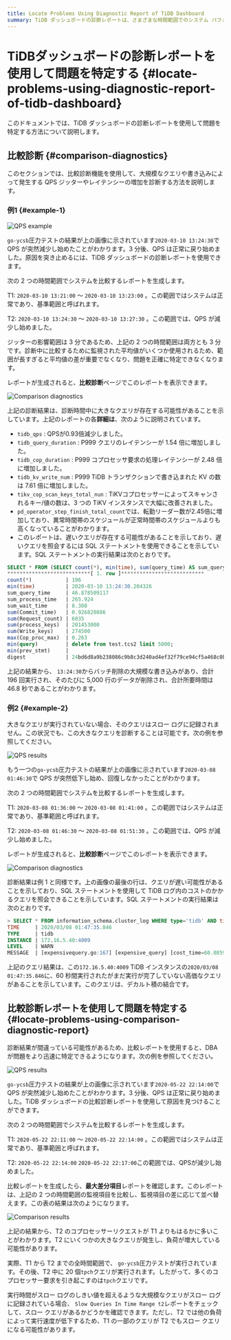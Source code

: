 ```yaml
---
title: Locate Problems Using Diagnostic Report of TiDB Dashboard
summary: TiDB ダッシュボードの診断レポートは、さまざまな時間範囲でのシステム パフォーマンスを比較することで、問題を特定するのに役立ちます。QPS の低下、レイテンシーの増加、クエリの低速化などの問題を特定し、詳細な分析と SQL ステートメントを提供して、さらに調査できるようにします。この比較レポートは、パフォーマンスの問題を迅速に特定して対処するために不可欠です。
---
```


# TiDBダッシュボードの診断レポートを使用して問題を特定する {#locate-problems-using-diagnostic-report-of-tidb-dashboard}

このドキュメントでは、TiDB ダッシュボードの診断レポートを使用して問題を特定する方法について説明します。

## 比較診断 {#comparison-diagnostics}

このセクションでは、比較診断機能を使用して、大規模なクエリや書き込みによって発生する QPS ジッターやレイテンシーの増加を診断する方法を説明します。

### 例1 {#example-1}

![QPS example](https://download.pingcap.com/images/docs/dashboard/dashboard-diagnostics-usage1.png)

`go-ycsb`圧力テストの結果が上の画像に示されています`2020-03-10 13:24:30`で QPS が突然減少し始めたことがわかります。3 分後、QPS は正常に戻り始めました。原因を突き止めるには、TiDB ダッシュボードの診断レポートを使用できます。

次の 2 つの時間範囲でシステムを比較するレポートを生成します。

T1: `2020-03-10 13:21:00` ～ `2020-03-10 13:23:00` 。この範囲ではシステムは正常であり、基準範囲と呼ばれます。

T2: `2020-03-10 13:24:30` ～ `2020-03-10 13:27:30` 。この範囲では、QPS が減少し始めました。

ジッターの影響範囲は 3 分であるため、上記の 2 つの時間範囲は両方とも 3 分です。診断中に比較するために監視された平均値がいくつか使用されるため、範囲が長すぎると平均値の差が重要でなくなり、問題を正確に特定できなくなります。

レポートが生成されると、**比較診断**ページでこのレポートを表示できます。

![Comparison diagnostics](https://download.pingcap.com/images/docs/dashboard/dashboard-diagnostics-usage2.png)

上記の診断結果は、診断時間中に大きなクエリが存在する可能性があることを示しています。上記のレポートの各**詳細は**、次のように説明されています。

-   `tidb_qps` : QPSが0.93倍減少しました。
-   `tidb_query_duration` : P999 クエリのレイテンシーが 1.54 倍に増加しました。
-   `tidb_cop_duration` : P999 コプロセッサ要求の処理レイテンシーが 2.48 倍に増加しました。
-   `tidb_kv_write_num` : P999 TiDB トランザクションで書き込まれた KV の数は 7.61 倍に増加しました。
-   `tikv_cop_scan_keys_total_nun` : TiKVコプロセッサーによってスキャンされるキー/値の数は、3 つの TiKV インスタンスで大幅に改善されました。
-   `pd_operator_step_finish_total_count`では、転勤リーダー数が2.45倍に増加しており、異常時間帯のスケジュールが正常時間帯のスケジュールよりも高くなっていることがわかります。
-   このレポートは、遅いクエリが存在する可能性があることを示しており、遅いクエリを照会するには SQL ステートメントを使用できることを示しています。SQL ステートメントの実行結果は次のとおりです。

```sql
SELECT * FROM (SELECT count(*), min(time), sum(query_time) AS sum_query_time, sum(Process_time) AS sum_process_time, sum(Wait_time) AS sum_wait_time, sum(Commit_time), sum(Request_count), sum(process_keys), sum(Write_keys), max(Cop_proc_max), min(query),min(prev_stmt), digest FROM information_schema.CLUSTER_SLOW_QUERY WHERE time >= '2020-03-10 13:24:30' AND time < '2020-03-10 13:27:30' AND Is_internal = false GROUP BY digest) AS t1 WHERE t1.digest NOT IN (SELECT digest FROM information_schema.CLUSTER_SLOW_QUERY WHERE time >= '2020-03-10 13:21:00' AND time < '2020-03-10 13:24:00' GROUP BY digest) ORDER BY t1.sum_query_time DESC limit 10\G
***************************[ 1. row ]***************************
count(*)           | 196
min(time)          | 2020-03-10 13:24:30.204326
sum_query_time     | 46.878509117
sum_process_time   | 265.924
sum_wait_time      | 8.308
sum(Commit_time)   | 0.926820886
sum(Request_count) | 6035
sum(process_keys)  | 201453000
sum(Write_keys)    | 274500
max(Cop_proc_max)  | 0.263
min(query)         | delete from test.tcs2 limit 5000;
min(prev_stmt)     |
digest             | 24bd6d8a9b238086c9b8c3d240ad4ef32f79ce94cf5a468c0b8fe1eb5f8d03df
```

上記の結果から、 `13:24:30`からバッチ削除の大規模な書き込みがあり、合計 196 回実行され、そのたびに 5,000 行のデータが削除され、合計所要時間は 46.8 秒であることがわかります。

### 例2 {#example-2}

大きなクエリが実行されていない場合、そのクエリはスロー ログに記録されません。この状況でも、この大きなクエリを診断することは可能です。次の例を参照してください。

![QPS results](https://download.pingcap.com/images/docs/dashboard/dashboard-diagnostics-usage3.png)

もう一つの`go-ycsb`圧力テストの結果が上の画像に示されています`2020-03-08 01:46:30`で QPS が突然低下し始め、回復しなかったことがわかります。

次の 2 つの時間範囲でシステムを比較するレポートを生成します。

T1: `2020-03-08 01:36:00` ～ `2020-03-08 01:41:00` 。この範囲ではシステムは正常であり、基準範囲と呼ばれます。

T2: `2020-03-08 01:46:30` ～ `2020-03-08 01:51:30` 。この範囲では、QPS が減少し始めました。

レポートが生成されると、**比較診断**ページでこのレポートを表示できます。

![Comparison diagnostics](https://download.pingcap.com/images/docs/dashboard/dashboard-diagnostics-usage4.png)

診断結果は例 1 と同様です。上の画像の最後の行は、クエリが遅い可能性があることを示しており、SQL ステートメントを使用して TiDB ログ内のコストのかかるクエリを照会できることを示しています。SQL ステートメントの実行結果は次のとおりです。

```sql
> SELECT * FROM information_schema.cluster_log WHERE type='tidb' AND time >= '2020-03-08 01:46:30' AND time < '2020-03-08 01:51:30' AND level = 'warn' AND message LIKE '%expensive_query%'\G
TIME     | 2020/03/08 01:47:35.846
TYPE     | tidb
INSTANCE | 172.16.5.40:4009
LEVEL    | WARN
MESSAGE  | [expensivequery.go:167] [expensive_query] [cost_time=60.085949605s] [process_time=2.52s] [wait_time=2.52s] [request_count=9] [total_keys=996009] [process_keys=996000] [num_cop_tasks=9] [process_avg_time=0.28s] [process_p90_time=0.344s] [process_max_time=0.344s] [process_max_addr=172.16.5.40:20150] [wait_avg_time=0.000777777s] [wait_p90_time=0.003s] [wait_max_time=0.003s] [wait_max_addr=172.16.5.40:20150] [stats=t_wide:pseudo] [conn_id=19717] [user=root] [database=test] [table_ids="[80,80]"] [txn_start_ts=415132076148785201] [mem_max="23583169 Bytes (22.490662574768066 MB)"] [sql="select count(*) from t_wide as t1 join t_wide as t2 where t1.c0>t2.c1 and t1.c2>0"]
```

上記のクエリ結果は、この`172.16.5.40:4009` TiDB インスタンスの`2020/03/08 01:47:35.846`に、60 秒間実行されたがまだ実行が完了していない高価なクエリがあることを示しています。このクエリは、デカルト積の結合です。

## 比較診断レポートを使用して問題を特定する {#locate-problems-using-comparison-diagnostic-report}

診断結果が間違っている可能性があるため、比較レポートを使用すると、DBA が問題をより迅速に特定できるようになります。次の例を参照してください。

![QPS results](https://download.pingcap.com/images/docs/dashboard/dashboard-diagnostics-usage5.png)

`go-ycsb`圧力テストの結果が上の画像に示されています`2020-05-22 22:14:00`で QPS が突然減少し始めたことがわかります。3 分後、QPS は正常に戻り始めました。TiDB ダッシュボードの比較診断レポートを使用して原因を見つけることができます。

次の 2 つの時間範囲でシステムを比較するレポートを生成します。

T1: `2020-05-22 22:11:00` ～ `2020-05-22 22:14:00` 。この範囲ではシステムは正常であり、基準範囲と呼ばれます。

T2: `2020-05-22 22:14:00` `2020-05-22 22:17:00`この範囲では、QPSが減少し始めました。

比較レポートを生成したら、**最大差分項目**レポートを確認します。このレポートは、上記の 2 つの時間範囲の監視項目を比較し、監視項目の差に応じて並べ替えます。この表の結果は次のようになります。

![Comparison results](https://download.pingcap.com/images/docs/dashboard/dashboard-diagnostics-usage6.png)

上記の結果から、T2 のコプロセッサーリクエストが T1 よりもはるかに多いことがわかります。T2 にいくつかの大きなクエリが発生し、負荷が増大している可能性があります。

実際、T1 から T2 までの全時間範囲で、 `go-ycsb`圧力テストが実行されています。その後、T2 中に 20 個`tpch`クエリが実行されます。したがって、多くのコプロセッサー要求を引き起こすのは`tpch`クエリです。

実行時間がスロー ログのしきい値を超えるような大規模なクエリがスロー ログに記録されている場合、 `Slow Queries In Time Range t2`レポートをチェックして、スロー クエリがあるかどうかを確認できます。ただし、T2 では他の負荷によって実行速度が低下するため、T1 の一部のクエリが T2 でもスロー クエリになる可能性があります。
